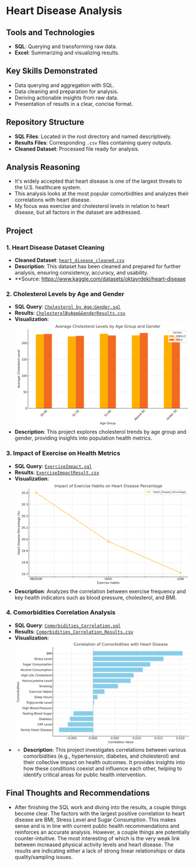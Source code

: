 
# Heart Disease Analysis

## Tools and Technologies
- **SQL**: Querying and transforming raw data.
- **Excel**: Summarizing and visualizing results.

## Key Skills Demonstrated
- Data querying and aggregation with SQL.
- Data cleaning and preparation for analysis.
- Deriving actionable insights from raw data.
- Presentation of results in a clear, concise format.

## Repository Structure
- **SQL Files**: Located in the root directory and named descriptively.
- **Results Files**: Corresponding `.csv` files containing query outputs.
- **Cleaned Dataset**: Processed file ready for analysis.

## Analysis Reasoning
- It's widely accepted that heart disease is one of the largest threats to the U.S. healthcare system.
- This analysis looks at the most popular comorbidities and analyzes their correlations with heart disease.
- My focus was exercise and cholesterol levels in relation to heart disease, but all factors in the dataset are addressed.


## Project

### 1. **Heart Disease Dataset Cleaning**
- **Cleaned Dataset**: [`heart_disease_cleaned.csv`](./heart_disease_cleaned.csv)
- **Description**: This dataset has been cleaned and prepared for further analysis, ensuring consistency, accuracy, and usability.
- **Source: https://www.kaggle.com/datasets/oktayrdeki/heart-disease

### 2. **Cholesterol Levels by Age and Gender**
- **SQL Query**: [`Cholesterol by Age:Gender.sql`](./Cholesterol%20by%20Age%3AGender.sql)
- **Results**: [`CholesterolByAge&GenderResults.csv`](./CholesterolByAge%26GenderResults.csv)
- **Visualization**: ![Visualization](./Cholesterol_Age_Gender.png)
- **Description**: This project explores cholesterol trends by age group and gender, providing insights into population health metrics.

### 3. **Impact of Exercise on Health Metrics**
- **SQL Query**: [`ExerciseImpact.sql`](./ExerciseImpact.sql)
- **Results**: [`ExerciseImpactResult.csv`](./ExerciseImpactResult.csv)
- **Visualization**: ![Visualization](./Exercise_Impact.png)
- **Description**: Analyzes the correlation between exercise frequency and key health indicators such as blood pressure, cholesterol, and BMI.

### 4. **Comorbidities Correlation Analysis**
- **SQL Query**: [`Comorbidities_Correlation.sql`](./Comorbidities_Correlation.sql)
- **Results**: [`Comorbidities_Correlation_Results.csv`](./Comorbidities_Correlation_Results.csv)
- **Visualization**: ![Vizualization](./Comorbidities_Correlation.png)
- - **Description**: This project investigates correlations between various comorbidities (e.g., hypertension, diabetes, and cholesterol) and their collective impact on health outcomes. It provides insights into how these conditions coexist and influence each other, helping to identify critical areas for public health intervention.


## Final Thoughts and Recommendations
- After finishing the SQL work and diving into the results, a couple things become clear. The factors with the largest positive correlation to heart disease are BMI, Stress Level and Sugar Consumption. This makes sense and is in line with current public health recommendations and reinforces an accurate analysis. However, a couple things are potentially counter-intuitive. The most interesting of which is the very weak link between increased physical activity levels and heart disease. The results are indicating either a lack of strong linear relationships or data quality/sampling issues.
